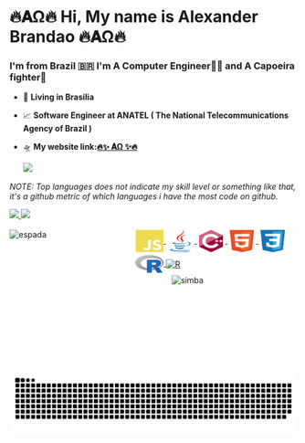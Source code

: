 # 🔥𝚨Ω🔥 Hi, My name is **Alexander Brandao** 🔥𝚨Ω🔥

### I'm from **Brazil** 🇧🇷  I'm A **Computer Engineer**👨‍💻  and A **Capoeira fighter**👊

- 📍   **Living in Brasilia** 
- 📈   **Software Engineer at ANATEL ( The National Telecommunications Agency of Brazil )**
- 🛸   **My website link:[🔥✨ 𝚨Ω ✨🔥](https://alexander-brandao.github.io/Alpha-Omega/)**


  <div>
  <a href="https://www.linkedin.com/in/alexander-costa-brandao-553761127/" target="_blank"><img src="https://img.shields.io/badge/-LinkedIn-%230077B5?style=for-the-badge&logo=linkedin&logoColor=white" target="_blank"></a> 
  
  </div>

*NOTE: Top languages does not indicate my skill level or something like that, it's a github metric of which languages i have the most code on github.*
<div>
  <a href="https://alexander-brandao.github.io/Alpha-Omega/">
  <img height="180em" src="https://github-readme-stats.vercel.app/api?username=alexander-brandao&show_icons=true&theme=dark&include_all_commits=true&count_private=true"/>
  <img height="180em" src="https://github-readme-stats.vercel.app/api/top-langs/?username=alexander-brandao&layout=compact&langs_count=7&theme=dark"/>
</div>
  
  <div style="display: inline_block"><br>
    <img align="left" alt="espada" height="170" width="220" src="https://media.giphy.com/media/5yLgoceMKx0i315By6Y/giphy.gif?cid=ecf05e47tmo0oagjgvbnns0utcxia7vxwxrj0h8wmtlszkji&rid=giphy.gif&ct=g">
  
  <img align="center" alt="Js" height="40" width="50" src="https://raw.githubusercontent.com/devicons/devicon/master/icons/javascript/javascript-plain.svg">
  <img align="center" alt="Java" height="40" width="50" src="https://raw.githubusercontent.com/devicons/devicon/master/icons/java/java-original.svg">
  <img align="center" alt="cplusplus" height="40" width="50" src="https://raw.githubusercontent.com/devicons/devicon/master/icons/cplusplus/cplusplus-original.svg">
  <img align="center" alt="HTML" height="40" width="50" src="https://raw.githubusercontent.com/devicons/devicon/master/icons/html5/html5-original.svg">
  <img align="center" alt="CSS" height="40" width="50" src="https://raw.githubusercontent.com/devicons/devicon/master/icons/css3/css3-original.svg">
  <img align="center" alt="R" height="40" width="50" src="https://raw.githubusercontent.com/devicons/devicon/master/icons/r/r-original.svg">
  <img align="center" alt="R" height="40" width="50" src="https://cdn.jsdelivr.net/gh/devicons/devicon@v2.14.0/devicon.min.css">
  <img align="right" alt="simba" height="170" width="220" src="https://media.giphy.com/media/M4gZTZkxbe4X6/giphy.gif?cid=790b76119f3fe4df628b579932f70c618b1e74b2a090250a&rid=giphy.gif&ct=g">
</div>
  
   ![Snake animation](https://github.com/alexander-brandao/alexander-brandao/blob/output/github-contribution-grid-snake.svg)
  
  
  

